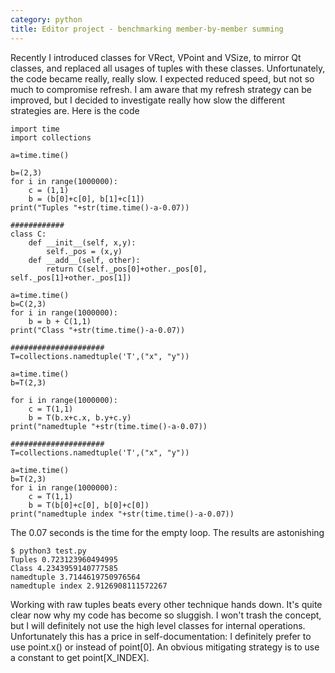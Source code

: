 ```yaml
---
category: python
title: Editor project - benchmarking member-by-member summing
---
```


Recently I introduced classes for VRect, VPoint and VSize, to mirror Qt
classes, and replaced all usages of tuples with these classes. Unfortunately,
the code became really, really slow. I expected reduced speed, but not so much
to compromise refresh. I am aware that my refresh strategy can be improved, but
I decided to investigate really how slow the different strategies are. Here is
the code


```
import time
import collections

a=time.time()

b=(2,3)
for i in range(1000000):
    c = (1,1)
    b = (b[0]+c[0], b[1]+c[1])
print("Tuples "+str(time.time()-a-0.07))

############
class C:
    def __init__(self, x,y):
        self._pos = (x,y)
    def __add__(self, other):
        return C(self._pos[0]+other._pos[0], self._pos[1]+other._pos[1])

a=time.time()
b=C(2,3)
for i in range(1000000):
    b = b + C(1,1)
print("Class "+str(time.time()-a-0.07))

#####################
T=collections.namedtuple('T',("x", "y"))

a=time.time()
b=T(2,3)

for i in range(1000000):
    c = T(1,1)
    b = T(b.x+c.x, b.y+c.y)
print("namedtuple "+str(time.time()-a-0.07))

#####################
T=collections.namedtuple('T',("x", "y"))

a=time.time()
b=T(2,3)
for i in range(1000000):
    c = T(1,1)
    b = T(b[0]+c[0], b[0]+c[0])
print("namedtuple index "+str(time.time()-a-0.07))
```

The 0.07 seconds is the time for the empty loop. The results are astonishing

```
$ python3 test.py
Tuples 0.723123960494995
Class 4.2343959140777585
namedtuple 3.7144619750976564
namedtuple index 2.9126908111572267
```

Working with raw tuples beats every other technique hands down. It's quite
clear now why my code has become so sluggish. I won't trash the concept, but I
will definitely not use the high level classes for internal operations.
Unfortunately this has a price in self-documentation: I definitely prefer to
use point.x() or instead of point[0]. An obvious mitigating strategy is to use
a constant to get point[X_INDEX].

